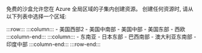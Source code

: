 免费的沙盒允许您在 Azure 全局区域的子集内创建资源。 创建任何资源时, 请从以下列表中选择一个区域:

:::row:::
    :::column:::
        - 美国西部2
        - 美国中南部
        - 美国中部
        - 美国东部
        - 西欧
    :::column-end:::
    :::column:::
        - 东南亚
        - 日本东部
        - 巴西南部
        - 澳大利亚东南部
        - 印度中部
    :::column-end:::
:::row-end:::
